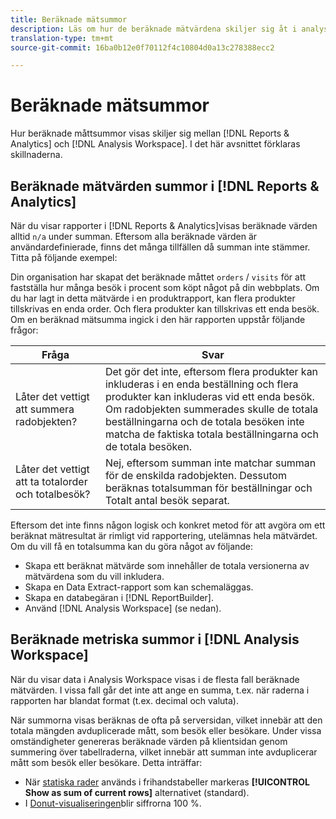 ```yaml
---
title: Beräknade mätsummor
description: Läs om hur de beräknade mätvärdena skiljer sig åt i analysverktygen
translation-type: tm+mt
source-git-commit: 16ba0b12e0f70112f4c10804d0a13c278388ecc2

---
```



# Beräknade mätsummor

Hur beräknade måttsummor visas skiljer sig mellan [!DNL Reports & Analytics] och [!DNL Analysis Workspace]. I det här avsnittet förklaras skillnaderna.

## Beräknade mätvärden summor i [!DNL Reports & Analytics]

När du visar rapporter i [!DNL Reports & Analytics]visas beräknade värden alltid `n/a` under summan. Eftersom alla beräknade värden är användardefinierade, finns det många tillfällen då summan inte stämmer. Titta på följande exempel:

Din organisation har skapat det beräknade måttet `orders` / `visits` för att fastställa hur många besök i procent som köpt något på din webbplats. Om du har lagt in detta mätvärde i en produktrapport, kan flera produkter tillskrivas en enda order. Och flera produkter kan tillskrivas ett enda besök. Om en beräknad mätsumma ingick i den här rapporten uppstår följande frågor:

| Fråga | Svar |
|---|---|
| Låter det vettigt att summera radobjekten? | Det gör det inte, eftersom flera produkter kan inkluderas i en enda beställning och flera produkter kan inkluderas vid ett enda besök. Om radobjekten summerades skulle de totala beställningarna och de totala besöken inte matcha de faktiska totala beställningarna och de totala besöken. |
| Låter det vettigt att ta totalorder och totalbesök? | Nej, eftersom summan inte matchar summan för de enskilda radobjekten. Dessutom beräknas totalsumman för beställningar och Totalt antal besök separat. |

Eftersom det inte finns någon logisk och konkret metod för att avgöra om ett beräknat mätresultat är rimligt vid rapportering, utelämnas hela mätvärdet. Om du vill få en totalsumma kan du göra något av följande:

* Skapa ett beräknat mätvärde som innehåller de totala versionerna av mätvärdena som du vill inkludera.
* Skapa en Data Extract-rapport som kan schemaläggas.
* Skapa en databegäran i [!DNL ReportBuilder].
* Använd [!DNL Analysis Workspace] (se nedan).

## Beräknade metriska summor i [!DNL Analysis Workspace]

När du visar data i Analysis Workspace visas i de flesta fall beräknade mätvärden. I vissa fall går det inte att ange en summa, t.ex. när raderna i rapporten har blandat format (t.ex. decimal och valuta).

När summorna visas beräknas de ofta på serversidan, vilket innebär att den totala mängden avduplicerade mått, som besök eller besökare. Under vissa omständigheter genereras beräknade värden på klientsidan genom summering över tabellraderna, vilket innebär att summan inte avduplicerar mått som besök eller besökare. Detta inträffar:

* När [statiska rader](/help/analyze/analysis-workspace/build-workspace-project/column-row-settings/manual-vs-dynamic-rows.md) används i frihandstabeller markeras **[!UICONTROL Show as sum of current rows]** alternativet (standard).
* I [Donut-visualiseringen](/help/analyze/analysis-workspace/visualizations/donut.md)blir siffrorna 100 %.
